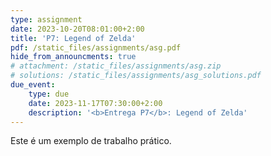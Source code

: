 ```yaml
---
type: assignment
date: 2023-10-20T08:01:00+2:00
title: 'P7: Legend of Zelda'
pdf: /static_files/assignments/asg.pdf
hide_from_announcments: true
# attachment: /static_files/assignments/asg.zip
# solutions: /static_files/assignments/asg_solutions.pdf
due_event: 
    type: due
    date: 2023-11-17T07:30:00+2:00
    description: '<b>Entrega P7</b>: Legend of Zelda'
---
```

Este é um exemplo de trabalho prático.
